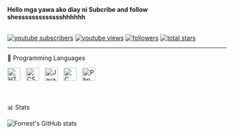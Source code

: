 <b>
Hello mga yawa ako diay ni Subcribe and follow shessssssssssssshhhhhh 
</b>

<br>
<br>
   <p align="left">
      <a href="https://www.youtube.com/channel/UCjlSbX3_ONTQw67b4xjT1cA?sub_confirmation=1">
         <img alt="youtube subscribers" title="Subscribe to my YouTube channel" src="https://custom-icon-badges.demolab.com/youtube/channel/subscribers/UCjlSbX3_ONTQw67b4xjT1cA?color=%23E05D44&label=SUBSCRIBE&logo=video&logoColor=white&style=for-the-badge&labelColor=CE4630"/></a> 
       <a href="https://www.youtube.com/channel/UCjlSbX3_ONTQw67b4xjT1cA?sub_confirmation=1">
         <img alt="youtube views" title="YouTube views" src="https://custom-icon-badges.demolab.com/youtube/channel/views/UCjlSbX3_ONTQw67b4xjT1cA?color=%23E1AD0E&logo=eye&logoColor=white&style=for-the-badge&labelColor=C79600"/></a> 
      <a href="https://github.com/yawaka21?tab=followers">
         <img alt="followers" title="Follow me on Github" src="https://custom-icon-badges.demolab.com/github/followers/yawaka21?color=236ad3&labelColor=1155ba&style=for-the-badge&logo=person-add&label=Follow&logoColor=white"/></a>
      <a href="https://github.com/yawaka21?tab=repositories&sort=stargazers">
         <img alt="total stars" title="Total stars on GitHub" src="https://custom-icon-badges.demolab.com/github/stars/yawaka21?color=55960c&style=for-the-badge&labelColor=488207&logo=star"/></a>
   </p>

---

   🧰 Programming Languages

<img align="left" alt="HTML" width="30px" style="padding-right:10px;" src="https://cdn.jsdelivr.net/gh/devicons/devicon/icons/html5/html5-plain.svg" />
<img align="left" alt="CSS" width="30px" style="padding-right:10px;" src="https://cdn.jsdelivr.net/gh/devicons/devicon/icons/css3/css3-plain.svg" />
<img align="left" alt="JavaScript" width="30px" style="padding-right:10px;" src="https://cdn.jsdelivr.net/gh/devicons/devicon/icons/javascript/javascript-plain.svg" />
<img align="left" alt="C" width="30px" style="padding-right: 10px;" src="https://cdn.jsdelivr.net/gh/devicons/devicon/icons/c/c-original.svg" />
<img align="left" alt="Php" width="30px" style="padding-right: 10px;" src="https://cdn.jsdelivr.net/gh/devicons/devicon/icons/php/php-original.svg" /> 



#

   
    
 <br>

#

📊 Stats

![Forrest's GitHub stats](https://github-readme-stats.vercel.app/api?username=yawaka21&show_icons=true&theme=gruvbox)
